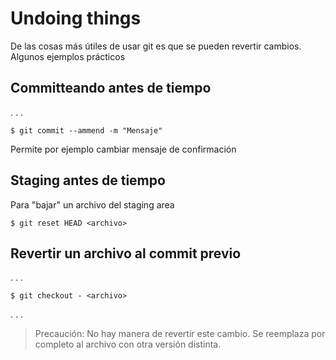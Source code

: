 # Undoing things

De las cosas más útiles de usar git es que se pueden revertir cambios.
Algunos ejemplos prácticos

## Committeando antes de tiempo

. . .

	$ git commit --ammend -m "Mensaje"

Permite por ejemplo cambiar mensaje de confirmación

## Staging antes de tiempo

Para "bajar" un archivo del staging area

	$ git reset HEAD <archivo>

## Revertir un archivo al commit previo

. . .

	$ git checkout - <archivo>

. . .

> Precaución: No hay manera de revertir este cambio. Se reemplaza por
> completo al archivo con otra versión distinta.
